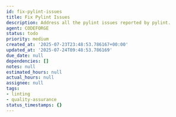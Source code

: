 ```yaml
---
id: fix-pylint-issues
title: Fix Pylint Issues
description: Address all the pylint issues reported by pylint.
agent: CODEFORGE
status: todo
priority: medium
created_at: '2025-07-23T23:48:53.786167+00:00'
updated_at: '2025-07-24T09:48:53.786169'
due_date: null
dependencies: []
notes: null
estimated_hours: null
actual_hours: null
assignee: null
tags:
- linting
- quality-assurance
status_timestamps: {}
---
```


